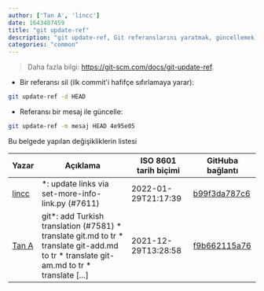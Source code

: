 ```yaml
---
author: ['Tan A', 'lincc']
date: 1643487459
title: "git update-ref"
description: "git update-ref, Git referanslarını yaratmak, güncellemek ve silmeye yarayan bir Git komutu."
categories: "common"
---
```

> Daha fazla bilgi: <https://git-scm.com/docs/git-update-ref>.

- Bir referansı sil (ilk commit'i hafifçe sıfırlamaya yarar):

```bash
git update-ref -d HEAD
```

- Referansı bir mesaj ile güncelle:

```bash
git update-ref -m mesaj HEAD 4e95e05
```
Bu belgede yapılan değişikliklerin listesi


Yazar | Açıklama | ISO 8601 tarih biçimi | GitHuba bağlantı
------|-----|-----|-----
[lincc](mailto:46962923+blueskyson@users.noreply.github.com) | *: update links via set-more-info-link.py (#7611) | 2022-01-29T21:17:39 | [b99f3da787c6](https://github.com/tldr-pages/tldr/commit/b99f3da787c6f43a545b9cb5ebd8265b1367fbc4)
[Tan A](mailto:40173707+yutyo@users.noreply.github.com) | git*: add Turkish translation (#7581) * translate git.md to tr * translate git-add.md to tr * translate git-am.md to tr * translate [...] | 2021-12-29T13:28:58 | [f9b662115a76](https://github.com/tldr-pages/tldr/commit/f9b662115a765f843982cea237d608aab423e3f7)

